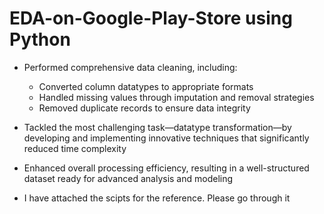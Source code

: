 # EDA-on-Google-Play-Store using Python 
* Performed comprehensive data cleaning, including:

  * Converted column datatypes to appropriate formats
  * Handled missing values through imputation and removal strategies
  * Removed duplicate records to ensure data integrity
* Tackled the most challenging task—datatype transformation—by developing and implementing innovative techniques that significantly reduced time complexity
* Enhanced overall processing efficiency, resulting in a well-structured dataset ready for advanced analysis and modeling
* I have attached the scipts for the reference. Please go through it

